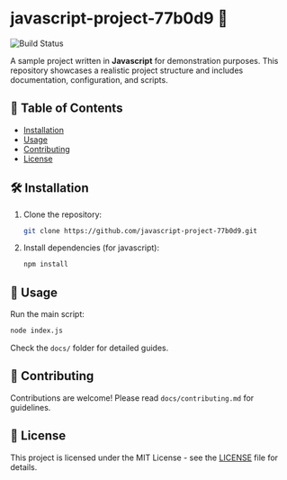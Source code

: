 # javascript-project-77b0d9 🚀

![Build Status](https://img.shields.io/badge/build-passing-brightgreen)

A sample project written in **Javascript** for demonstration purposes. This repository showcases a realistic project structure and includes documentation, configuration, and scripts.

## 📖 Table of Contents
- [Installation](#installation)
- [Usage](#usage)
- [Contributing](#contributing)
- [License](#license)

## 🛠 Installation
1. Clone the repository:
   ```bash
   git clone https://github.com/javascript-project-77b0d9.git
   ```
2. Install dependencies (for javascript):
   ```bash
   npm install
   ```

## 🚀 Usage
Run the main script:
```bash
node index.js
```

Check the `docs/` folder for detailed guides.

## 🤝 Contributing
Contributions are welcome! Please read `docs/contributing.md` for guidelines.

## 📜 License
This project is licensed under the MIT License - see the [LICENSE](LICENSE) file for details.
